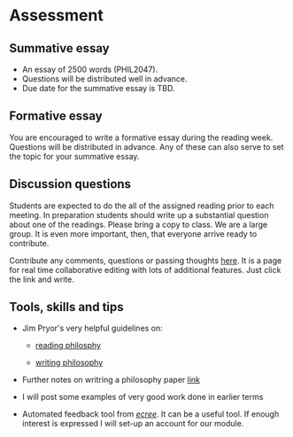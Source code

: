 # Assessment

## Summative essay

* An essay of 2500 words (PHIL2047).
* Questions will be distributed well in advance. 
* Due date for the summative essay is TBD.


## Formative essay

You are encouraged to write a formative essay during the reading week. Questions will be distributed in advance. Any of these can also serve to set the topic for your summative essay.

<!-- * Topics available here [link](https://www.dropbox.com/s/ca1m5bf5n06fom1/essay-topics-formative.pdf?dl=0). (Additional questions may be included later in the term.)
  - Due date is week 8 of the autumn term. -->

## Discussion questions

Students are expected to do the all of the assigned reading prior to each meeting. In preparation students should write up a substantial question about one of the readings. Please bring a copy to class. We are a large group. It is even more important, then, that everyone arrive ready to contribute.

Contribute any comments, questions or passing thoughts [here](https://public.etherpad-mozilla.org/p/Ethics2047). It is a page for real time collaborative editing with lots of additional features. Just click the link and write.


## Tools, skills and tips

- Jim Pryor's very helpful guidelines on:
    + [reading philosphy](http://www.jimpryor.net/teaching/guidelines/reading.html)

    + [writing philosophy](http://www.jimpryor.net/teaching/guidelines/writing.html)

- Further notes on writring a philosophy paper [link](https://www.dropbox.com/s/ow6b0l5vy28b19t/notes-writing.pdf?dl=0)

<!-- - Writing exercises for bringing narrative into the rational order of a philosophical essay as well as a few model essays will be posted here later in the term. -->
<!-- link to 2017 exercises-->

- I will post some examples of very good work done in earlier terms 

<!-- [link](https://www.dropbox.com/s/c1c5ykhzsxdpyys/sample-essay-1-3097.pdf?dl=0) -->
<!-- link to folder with 'Disolving the paradox of grief' and eventually others -->

- Automated feedback tool from [*ecree*](https://www.ecree.com/signup). It can be a useful tool. If enough interest is expressed I will set-up an account for our module.

